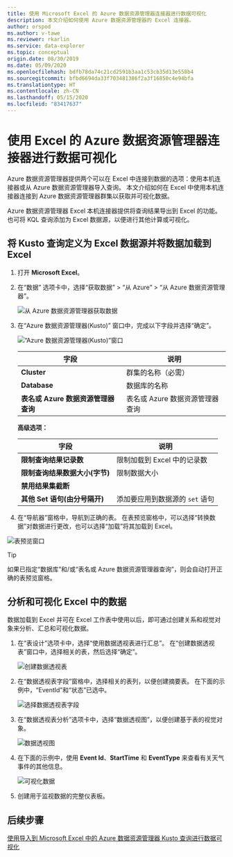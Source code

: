 ```yaml
---
title: 使用 Microsoft Excel 的 Azure 数据资源管理器连接器进行数据可视化
description: 本文介绍如何使用 Azure 数据资源管理器的 Excel 连接器。
author: orspod
ms.author: v-tawe
ms.reviewer: rkarlin
ms.service: data-explorer
ms.topic: conceptual
origin.date: 08/30/2019
ms.date: 05/09/2020
ms.openlocfilehash: bdfb78da74c21cd2591b3aa1c53cb35d13e558b4
ms.sourcegitcommit: bfbd6694da33f703481386f2a3f16850c4e94bfa
ms.translationtype: HT
ms.contentlocale: zh-CN
ms.lasthandoff: 05/15/2020
ms.locfileid: "83417637"
---
```

# <a name="visualize-data-using-the-azure-data-explorer-connector-for-excel"></a>使用 Excel 的 Azure 数据资源管理器连接器进行数据可视化

Azure 数据资源管理器提供两个可以在 Excel 中连接到数据的选项：使用本机连接器或从 Azure 数据资源管理器导入查询。 本文介绍如何在 Excel 中使用本机连接器连接到 Azure 数据资源管理器群集以获取并可视化数据。

Azure 数据资源管理器 Excel 本机连接器提供将查询结果导出到 Excel 的功能。 也可将 KQL 查询添加为 Excel 数据源，以便进行其他计算或可视化。

## <a name="define-kusto-query-as-an-excel-data-source-and-load-the-data-to-excel"></a>将 Kusto 查询定义为 Excel 数据源并将数据加载到 Excel

1. 打开 **Microsoft Excel**。
1. 在“数据”  选项卡中，选择“获取数据”   > “从 Azure”   >   “从 Azure 数据资源管理器”。

    ![从 Azure 数据资源管理器获取数据](media/excel-connector/get-data-from-adx.png)

1. 在“Azure 数据资源管理器(Kusto)”  窗口中，完成以下字段并选择“确定”。 

    ![“Azure 数据资源管理器(Kusto)”窗口](media/excel-connector/adx-connection-window.png)
    
    |字段   |说明 |
    |---------|---------|
    |**Cluster**   |   群集的名称（必需）      |    
    |**Database**     |    数据库的名称      |    
    |**表名或 Azure 数据资源管理器查询**    |     表名或 Azure 数据资源管理器查询    | 
    
    **高级选项：**

     |字段   |说明 |
    |---------|---------|
    |**限制查询结果记录数**     |     限制加载到 Excel 中的记录数  |    
    |**限制查询结果数据大小(字节)**    |    限制数据大小      |   
    |**禁用结果集截断**    |         |      
    |**其他 Set 语句(由分号隔开)**    |    添加要应用到数据源的 `set` 语句     |   

1.  在“导航器”窗格中，导航到正确的表。  在表预览窗格中，可以选择“转换数据”对数据进行更改，也可以选择“加载”将其加载到 Excel。  

![表预览窗口](media/excel-connector/navigate-table-preview-window.png)

   > [!TIP]
   > 如果已指定“数据库”和/或“表名或 Azure 数据资源管理器查询”，则会自动打开正确的表预览窗格。   

## <a name="analyze-and-visualize-data-in-excel"></a>分析和可视化 Excel 中的数据

数据加载到 Excel 并可在 Excel 工作表中使用以后，即可通过创建关系和视觉对象来分析、汇总和可视化数据。 

1.  在“表设计”选项卡中，选择“使用数据透视表进行汇总”。   在“创建数据透视表”窗口中，选择相关的表，然后选择“确定”。  

    ![创建数据透视表](media/excel-connector/create-pivot-table.png)

1. 在“数据透视表字段”窗格中，选择相关的表列，以便创建摘要表。  在下面的示例中，“EventId”和“状态”已选中。  
    
    ![选择数据透视表字段](media/excel-connector/pivot-table-pick-fields.png)

1. 在“数据透视表分析”选项卡中，选择“数据透视图”，以便创建基于表的视觉对象。   

    ![数据透视图](media/excel-connector/pivot-table-analyze-pivotchart.png)

1. 在下面的示例中，使用 **Event Id**、**StartTime** 和 **EventType** 来查看有关天气事件的其他信息。

    ![可视化数据](media/excel-connector/visualize-excel-data.png)

1. 创建用于监视数据的完整仪表板。

## <a name="next-steps"></a>后续步骤

[使用导入到 Microsoft Excel 中的 Azure 数据资源管理器 Kusto 查询进行数据可视化](excel-blank-query.md)